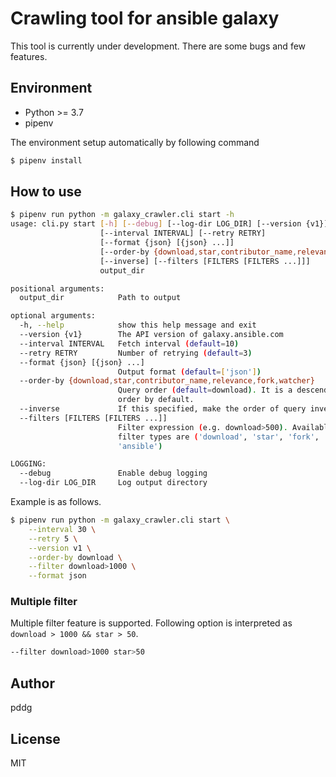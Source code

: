 # Crawling tool for ansible galaxy

This tool is currently under development. There are some bugs and few features.

## Environment

- Python >= 3.7
- pipenv

The environment setup automatically by following command

```bash
$ pipenv install
```

## How to use

```bash
$ pipenv run python -m galaxy_crawler.cli start -h
usage: cli.py start [-h] [--debug] [--log-dir LOG_DIR] [--version {v1}]
                    [--interval INTERVAL] [--retry RETRY]
                    [--format {json} [{json} ...]]
                    [--order-by {download,star,contributor_name,relevance,fork,watcher}]
                    [--inverse] [--filters [FILTERS [FILTERS ...]]]
                    output_dir

positional arguments:
  output_dir            Path to output

optional arguments:
  -h, --help            show this help message and exit
  --version {v1}        The API version of galaxy.ansible.com
  --interval INTERVAL   Fetch interval (default=10)
  --retry RETRY         Number of retrying (default=3)
  --format {json} [{json} ...]
                        Output format (default=['json'])
  --order-by {download,star,contributor_name,relevance,fork,watcher}
                        Query order (default=download). It is a descending
                        order by default.
  --inverse             If this specified, make the order of query inverse
  --filters [FILTERS [FILTERS ...]]
                        Filter expression (e.g. download>500). Available
                        filter types are ('download', 'star', 'fork',
                        'ansible')

LOGGING:
  --debug               Enable debug logging
  --log-dir LOG_DIR     Log output directory
```

Example is as follows.

```bash
$ pipenv run python -m galaxy_crawler.cli start \
    --interval 30 \
    --retry 5 \
    --version v1 \
    --order-by download \
    --filter download>1000 \
    --format json
```

### Multiple filter

Multiple filter feature is supported. Following option is interpreted as `download > 1000 && star > 50`.

```bash
--filter download>1000 star>50
```

## Author

pddg

## License

MIT
